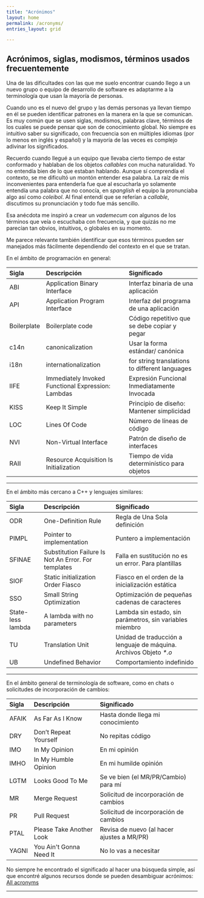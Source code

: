 ```yaml
---
title: "Acrónimos"
layout: home
permalink: /acronyms/
entries_layout: grid

---
```


## Acrónimos, siglas, modismos, términos usados frecuentemente

Una de las dificultades con las que me suelo encontrar cuando llego a un nuevo
grupo o equipo de desarrollo de software es adaptarme a la terminología que usan
la mayoría de personas.

Cuando uno es el nuevo del grupo y las demás personas ya llevan tiempo en él
se pueden identificar patrones en la manera en la que se comunican. Es muy común
que se usen siglas, modismos, palabras clave, términos de los cuales se puede
pensar que son de conocimiento global. No siempre es intuitivo saber su
significado, con frecuencia son en múltiples idiomas (por lo menos en inglés y
español) y la mayoría de las veces es complejo adivinar los significados.

Recuerdo cuando llegué a un equipo que llevaba cierto tiempo de estar conformado
y hablaban de los objetos _callables_ con mucha naturalidad. Yo no entendía bien
de lo que estaban hablando. Aunque sí comprendía el contexto, se me dificultó un
montón entender esa palabra. La raíz de mis inconvenientes para entenderla fue
que al escucharla yo solamente entendía una palabra que no conocía, en
_spanglish_ el equipo la pronunciaba algo así como _coleibol_.
Al final entendí que se referían a _callable_, discutimos su pronunciación y
todo fue más sencillo.

Esa anécdota me inspiró a crear un _vademecum_ con algunos de los términos que
veía o escuchaba con frecuencia, y que quizás no me parecían tan obvios,
intuitivos, o globales en su momento.

Me parece relevante también identificar que esos términos pueden ser manejados
más fácilmente dependiendo del contexto en el que se tratan.

En el ámbito de programación en general:

| Sigla       | Descripción                                        | Significado                                    |
|:------------|:---------------------------------------------------|:-----------------------------------------------|
| ABI         | Application Binary Interface                       | Interfaz binaria de una aplicación             |
| API         | Application Program Interface                      | Interfaz del programa de una aplicación        |
| Boilerplate | Boilerplate code                                   | Código repetitivo que se debe copiar y pegar   |
| c14n        | canonicalization                                   | Usar la forma estándar/ canónica               |
| i18n        | internationalization                               | for string translations to different languages |
| IIFE        | Immediately Invoked Functional Expression: Lambdas | Expresión Funcional Inmediatamente Invocada    |
| KISS        | Keep It Simple                                     | Principio de diseño: Mantener simplicidad      |
| LOC         | Lines Of Code                                      | Número de líneas de código                     |
| NVI         | Non-Virtual Interface                              | Patrón de diseño de interfaces                 |
| RAII        | Resource Acquisition Is Initialization             | Tiempo de vida determinístico para objetos     |

---

En el ámbito más cercano a C++ y lenguajes similares:

| Sigla             | Descripción                                         | Significado                                                       |
|:------------------|:----------------------------------------------------|:------------------------------------------------------------------|
| ODR               | One-Definition Rule                                 | Regla de Una Sola definición                                      |
| PIMPL             | Pointer to implementation                           | Puntero a implementación                                          |
| SFINAE            | Substitution Failure Is Not An Error. For templates | Falla en sustitución no es un error. Para plantillas              |
| SIOF              | Static initialization Order Fiasco                  | Fiasco en el orden de la inicialización estática                  |
| SSO               | Small String Optimization                           | Optimización de pequeñas cadenas de caracteres                    |
| State-less lambda | A lambda with no parameters                         | Lambda sin estado, sin parámetros, sin variables miembro          |
| TU                | Translation Unit                                    | Unidad de traducción a lenguaje de máquina. Archivos Objeto _*.o_ |
| UB                | Undefined Behavior                                  | Comportamiento indefinido                                         |

---

En el ámbito general de terminología de software, como en chats o solicitudes de
incorporación de cambios:

| Sigla | Descripción              | Significado                                |
|:------|:-------------------------|:-------------------------------------------|
| AFAIK | As Far As I Know         | Hasta donde llega mi conocimiento          |
| DRY   | Don’t Repeat Yourself    | No repitas código                          |
| IMO   | In My Opinion            | En mi opinión                              |
| IMHO  | In My Humble Opinion     | En mi humilde opinión                      |
| LGTM  | Looks Good To Me         | Se ve bien (el MR/PR/Cambio) para mí       |
| MR    | Merge Request            | Solicitud de incorporación de cambios      |
| PR    | Pull Request             | Solicitud de incorporación de cambios      |
| PTAL  | Please Take Another Look | Revisa de nuevo (al hacer ajustes a MR/PR) |
| YAGNI | You Ain't Gonna Need It  | No lo vas a necesitar                      |

No siempre he encontrado el significado al hacer una búsqueda simple, así que
encontré algunos recursos donde se pueden desambiguar acrónimos: 
[All acronyms](https://www.allacronyms.com/)

---
